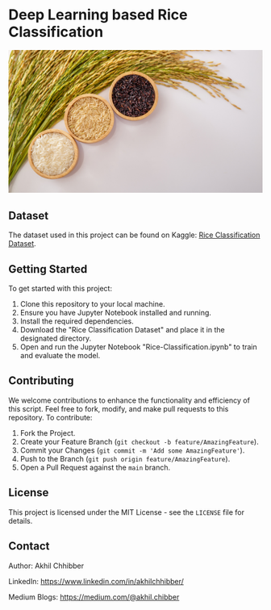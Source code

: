 # Deep Learning based Rice Classification
<p align="center">
  <img src="https://github.com/akhilchibber/Rice-Classification/blob/main/Rice-Classification.png?raw=true" alt="earthml Logo">
</p>

## Dataset
The dataset used in this project can be found on Kaggle: [Rice Classification Dataset](https://www.kaggle.com/datasets/muratkokludataset/rice-image-dataset). 

## Getting Started
To get started with this project:

1. Clone this repository to your local machine.
2. Ensure you have Jupyter Notebook installed and running.
3. Install the required dependencies.
4. Download the "Rice Classification Dataset" and place it in the designated directory.
5. Open and run the Jupyter Notebook "Rice-Classification.ipynb" to train and evaluate the model.
   
## Contributing
We welcome contributions to enhance the functionality and efficiency of this script. Feel free to fork, modify, and make pull requests to this repository. To contribute:

1. Fork the Project.
2. Create your Feature Branch (`git checkout -b feature/AmazingFeature`).
3. Commit your Changes (`git commit -m 'Add some AmazingFeature'`).
4. Push to the Branch (`git push origin feature/AmazingFeature`).
5. Open a Pull Request against the `main` branch.

## License

This project is licensed under the MIT License - see the `LICENSE` file for details.

## Contact

Author: Akhil Chhibber

LinkedIn: https://www.linkedin.com/in/akhilchhibber/

Medium Blogs: https://medium.com/@akhil.chibber
